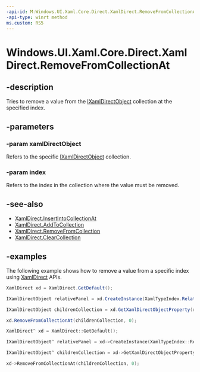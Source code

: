 ```yaml
---
-api-id: M:Windows.UI.Xaml.Core.Direct.XamlDirect.RemoveFromCollectionAt(Windows.UI.Xaml.Core.Direct.IXamlDirectObject,System.UInt32)
-api-type: winrt method
ms.custom: RS5
---
```


<!-- Method syntax.
public void XamlDirect.RemoveFromCollectionAt(IXamlDirectObject xamlDirectObject, UInt32 index)
-->

# Windows.UI.Xaml.Core.Direct.XamlDirect.RemoveFromCollectionAt

## -description
Tries to remove a value from the [IXamlDirectObject](ixamldirectobject.md) collection at the specified index.

## -parameters
### -param xamlDirectObject
Refers to the specific [IXamlDirectObject](ixamldirectobject.md) collection.

### -param index
Refers to the index in the collection where the value must be removed.

## -see-also
* [XamlDirect.InsertIntoCollectionAt](xamldirect_insertintocollectionat_679802579.md)
* [XamlDirect.AddToCollection](xamldirect_addtocollection_1437837191.md)
* [XamlDirect.RemoveFromCollection](removefromcollection_1992847812.md)
* [XamlDirect.ClearCollection](xamldirect_clearcollection_1428253299.md)

## -examples
The following example shows how to remove a value from a specific index using [XamlDirect](xamldirect.md) APIs.

```C#
XamlDirect xd = XamlDirect.GetDefault();

IXamlDirectObject relativePanel = xd.CreateInstance(XamlTypeIndex.RelativePanel);

IXamlDirectObject childrenCollection = xd.GetXamlDirectObjectProperty(relativePanel, XamlPropertyIndex.Panel_Children);

xd.RemoveFromCollectionAt(childrenCollection, 0);
```

```CPP
XamlDirect^ xd = XamlDirect::GetDefault();

IXamlDirectObject^ relativePanel = xd->CreateInstance(XamlTypeIndex::RelativePanel);

IXamlDirectObject^ childrenCollection = xd->GetXamlDirectObjectProperty(relativePanel, XamlPropertyIndex::Panel_Children);

xd->RemoveFromCollectionAt(childrenCollection, 0);
```
